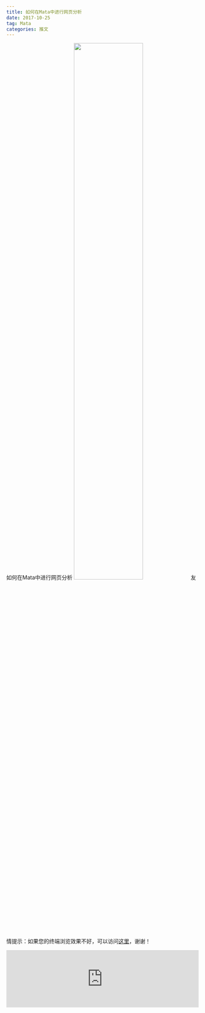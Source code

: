 ```yaml
---
title: 如何在Mata中进行网页分析
date: 2017-10-25
tag: Mata
categories: 推文
---
```

如何在Mata中进行网页分析
<img src="http://mmbiz.qpic.cn/mmbiz_jpg/ACviaWTBFxhbgcI0nq3JWhiaRcxgTqgJQuibibrd9PoIo4TKribVnZcXqKfibtzxWicf8FHovXD9g04UKYUEje790hVkQ/0?wx_fmt.jpeg" style="width: 60%; height: auto;"/><!--more-->
友情提示：如果您的终端浏览效果不好，可以访问[这里](https://stata-club.github.io/stata_article/2017-10-25.html)，谢谢！
<iframe src="https://stata-club.github.io/stata_article/2017-10-25.html" id="iframepage" frameborder="0" scrolling="no" marginheight="0" marginwidth="0" width="100%" onLoad="iFrameHeight()"></iframe>
<script type="text/javascript" language="javascript">
function iFrameHeight() {
var ifm= document.getElementById("iframepage");
var subWeb = document.frames ? document.frames["iframepage"].document : ifm.contentDocument;   
if(ifm != null && subWeb != null) {
 ifm.height = subWeb.body.scrollHeight;
} 
} 
</script> 